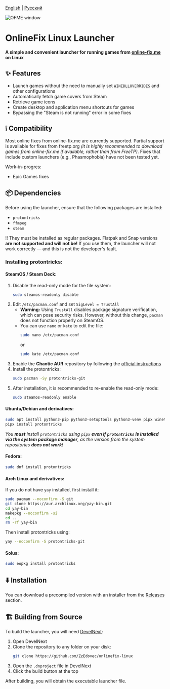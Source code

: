 [English](https://github.com/ZzEdovec/onlinefix-linux/blob/main/README.md) | [Русский](https://github.com/ZzEdovec/onlinefix-linux/blob/main/README_ru.md)

![OFME window](https://zzedovec.github.io/images/ofmeBanner.png)
# OnlineFix Linux Launcher

**A simple and convenient launcher for running games from ****[online-fix.me](https://online-fix.me)**** on Linux**

## ✨ Features

- Launch games without the need to manually set `WINEDLLOVERRIDES` and other configurations
- Automatically fetch game covers from Steam
- Retrieve game icons
- Create desktop and application menu shortcuts for games
- Bypassing the "Steam is not running" error in some fixes

## ❕ Compatibility

Most online fixes from online-fix.me are currently supported. Partial support is available for fixes from freetp.org *(it is highly recommended to download games from online-fix.me if available, rather than from FreeTP)*.
Fixes that include custom launchers (e.g., Phasmophobia) have not been tested yet.

Work-in-progres:
- Epic Games fixes

## 📦 Dependencies

Before using the launcher, ensure that the following packages are installed:

- `protontricks`
- `ffmpeg`
- `steam`

‼️ They must be installed as regular packages. Flatpak and Snap versions **are not supported and will not be!** If you use them, the launcher will not work correctly — and this is not the developer's fault.

### Installing protontricks:

#### SteamOS / Steam Deck:

1. Disable the read-only mode for the file system:
   ```bash
   sudo steamos-readonly disable
   ```
2. Edit `/etc/pacman.conf` and set `SigLevel = TrustAll`
   - **Warning:** Using `TrustAll` disables package signature verification, which can pose security risks. However, without this change, `pacman` does not function properly on SteamOS.
   - You can use `nano` or `kate` to edit the file:
     ```bash
     sudo nano /etc/pacman.conf
     ```
     or
     ```bash
     sudo kate /etc/pacman.conf
     ```
3. Enable the **Chaotic AUR** repository by following the [official instructions](https://aur.chaotic.cx/docs)
4. Install the protontricks:
   ```bash
   sudo pacman -Sy protontricks-git
   ```
5. After installation, it is recommended to re-enable the read-only mode:
   ```bash
   sudo steamos-readonly enable
   ```

#### Ubuntu/Debian and derivatives:

```bash
sudo apt install python3-pip python3-setuptools python3-venv pipx winetricks
pipx install protontricks
```
*You **must** install `protontricks` using `pipx` **even if `protontricks` is installed via the system package manager**, as the version from the system repositories **does not work!***

#### Fedora:

```bash
sudo dnf install protontricks
```

#### Arch Linux and derivatives:


If you do not have `yay` installed, first install it:

```bash
sudo pacman --noconfirm -S git
git clone https://aur.archlinux.org/yay-bin.git
cd yay-bin
makepkg --noconfirm -si
cd ..
rm -rf yay-bin
```

Then install protontricks using:

```bash
yay --noconfirm -S protontricks-git
```

#### Solus:

```bash
sudo eopkg install protontricks
```

## ⬇️ Installation

You can download a precompiled version with an installer from the [Releases](https://github.com/ZzEdovec/onlinefix-linux/releases) section.

## 🏗 Building from Source

To build the launcher, you will need [DevelNext](https://develnext.org):

1. Open DevelNext
2. Clone the repository to any folder on your disk:
   ```bash
   git clone https://github.com/ZzEdovec/onlinefix-linux
   ```
3. Open the `.dnproject` file in DevelNext
4. Click the build button at the top

After building, you will obtain the executable launcher file.
